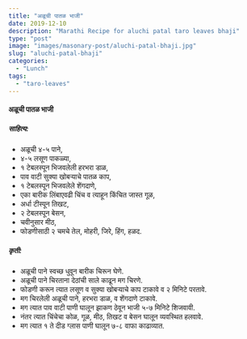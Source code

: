 ```yaml
---
title: "अळूची पातळ भाजी"
date: 2019-12-10
description: "Marathi Recipe for aluchi patal taro leaves bhaji"
type: "post"
image: "images/masonary-post/aluchi-patal-bhaji.jpg"
slug: "aluchi-patal-bhaji"
categories: 
  - "Lunch"
tags:
  - "taro-leaves"
---
```


#### अळूची पातळ भाजी



##### साहित्य: 


- अळूची ४-५ पाने, 
- ४-५ लसूण पाकळ्या, 
- १ टेबलस्पून भिजवलेली हरभरा डाळ, 
- पाव वाटी सुक्या खोबऱ्याचे पातळ काप,
- १ टेबलस्पून भिजवलेले शेंगदाणे, 
- एका बारीक लिंबाएवढी चिंच व त्याहून किंचित जास्त गूळ,
- अर्धा टीस्पून तिखट,
- २ टेबलस्पून बेसन,
- चवीनुसार मीठ,
- फोडणीसाठी २ चमचे तेल, मोहरी, जिरे, हिंग, हळद. 



##### कृती:


- अळूची पाने स्वच्छ धुवून बारीक चिरून घेणे.
- अळूची पाने चिरताना देठांची साले काढून मग चिरणे.
- फोडणी करून त्यात लसूण व सुक्या खोबऱ्याचे काप टाकावे व २ मिनिटे परतावे.
- मग चिरलेली अळूची पाने, हरभरा डाळ, व शेंगदाणे टाकावे.
- मग त्यात पाव वाटी पाणी घालून झाकण ठेवून भाजी ५-७ मिनिटे शिजवावी.
- नंतर त्यात चिंचेचा कोळ, गूळ, मीठ, तिखट व बेसन घालून व्यवस्थित हलवावे.
- मग त्यात १ ते दीड ग्लास पाणी घालून ७-८ वाफा काढाव्यात.
